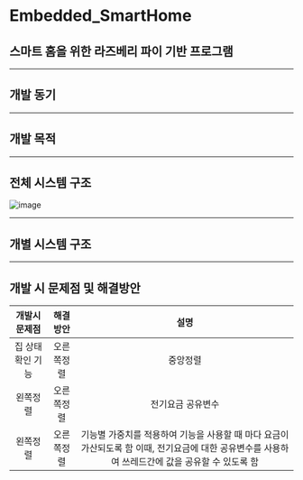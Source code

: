 # Embedded_SmartHome
## 스마트 홈을 위한 라즈베리 파이 기반 프로그램

----
## 개발 동기

----
## 개발 목적


----
## 전체 시스템 구조
![image](https://user-images.githubusercontent.com/46674066/207764959-25c48553-5cac-4623-92a7-6d6fef7557cf.png)


----
## 개별 시스템 구조

----


## 개발 시 문제점 및 해결방안


|개발시 문제점|해결 방안|설명|
|:---:|:---:|:---:|
|집 상태 확인 기능|오른쪽정렬|중앙정렬|
|왼쪽정렬|오른쪽정렬|전기요금 공유변수|
|왼쪽정렬|오른쪽정렬|기능별 가중치를 적용하여 기능을 사용할 때 마다 요금이 가산되도록 함   이때, 전기요금에 대한 공유변수를 사용하여 쓰레드간에 값을 공유할 수 있도록 함|
